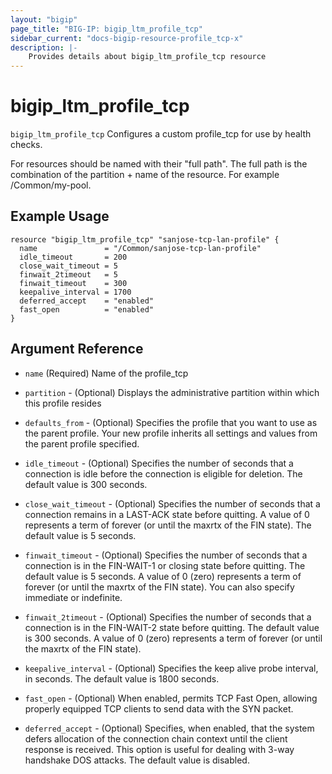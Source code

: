 ```yaml
---
layout: "bigip"
page_title: "BIG-IP: bigip_ltm_profile_tcp"
sidebar_current: "docs-bigip-resource-profile_tcp-x"
description: |-
    Provides details about bigip_ltm_profile_tcp resource
---
```


# bigip\_ltm\_profile_tcp

`bigip_ltm_profile_tcp` Configures a custom profile_tcp for use by health checks.

For resources should be named with their "full path". The full path is the combination of the partition + name of the resource. For example /Common/my-pool.

## Example Usage


```hcl
resource "bigip_ltm_profile_tcp" "sanjose-tcp-lan-profile" {
  name               = "/Common/sanjose-tcp-lan-profile"
  idle_timeout       = 200
  close_wait_timeout = 5
  finwait_2timeout   = 5
  finwait_timeout    = 300
  keepalive_interval = 1700
  deferred_accept    = "enabled"
  fast_open          = "enabled"
}

```      

## Argument Reference

* `name` (Required) Name of the profile_tcp

* `partition` - (Optional) Displays the administrative partition within which this profile resides

* `defaults_from` - (Optional) Specifies the profile that you want to use as the parent profile. Your new profile inherits all settings and values from the parent profile specified.


* `idle_timeout` - (Optional) Specifies the number of seconds that a connection is idle before the connection is eligible for deletion. The default value is 300 seconds.

* `close_wait_timeout` - (Optional) Specifies the number of seconds that a connection remains in a LAST-ACK state before quitting. A value of 0 represents a term of forever (or until the maxrtx of the FIN state). The default value is 5 seconds.

* `finwait_timeout` - (Optional) Specifies the number of seconds that a connection is in the FIN-WAIT-1 or closing state before quitting. The default value is 5 seconds. A value of 0 (zero) represents a term of forever (or until the maxrtx of the FIN state). You can also specify immediate or indefinite.

* `finwait_2timeout` - (Optional) Specifies the number of seconds that a connection is in the FIN-WAIT-2 state before quitting. The default value is 300 seconds. A value of 0 (zero) represents a term of forever (or until the maxrtx of the FIN state).

* `keepalive_interval` - (Optional) Specifies the keep alive probe interval, in seconds. The default value is 1800 seconds.


* `fast_open` - (Optional) When enabled, permits TCP Fast Open, allowing properly equipped TCP clients to send data with the SYN packet.

* `deferred_accept` - (Optional) Specifies, when enabled, that the system defers allocation of the connection chain context until the client response is received. This option is useful for dealing with 3-way handshake DOS attacks. The default value is disabled.
